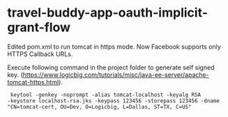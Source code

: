 # travel-buddy-app-oauth-implicit-grant-flow

Edited pom.xml to run tomcat in https mode. Now Facebook supports only HTTPS Callback URLs.

Execute following command in the project folder to generate self signed key. (https://www.logicbig.com/tutorials/misc/java-ee-server/apache-tomcat-https.html).

<code> keytool -genkey -noprompt -alias tomcat-localhost -keyalg RSA -keystore localhost-rsa.jks -keypass 123456 -storepass 123456 -dname "CN=tomcat-cert, OU=Dev, O=Logicbig, L=Dallas, ST=TX, C=US" </code>

